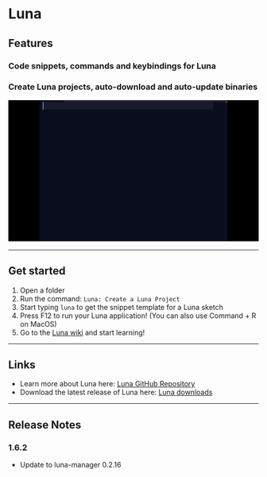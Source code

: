 # Luna

## Features

### Code snippets, commands and keybindings for Luna
### Create Luna projects, auto-download and auto-update binaries

![Luna app template](https://raw.githubusercontent.com/XyronLabs/xyronlabs.github.io/master/img/Luna/vscode_luna_snippet.gif)

---

## Get started
1. Open a folder
2. Run the command: `Luna: Create a Luna Project`
3. Start typing `luna` to get the snippet template for a Luna sketch
4. Press F12 to run your Luna application! (You can also use Command + R on MacOS)
5. Go to the [Luna wiki](https://github.com/XyronLabs/Luna/wiki) and start learning!

---

## Links

* Learn more about Luna here: [Luna GitHub Repository](https://github.com/XyronLabs/Luna)
* Download the latest release of Luna here: [Luna downloads](https://github.com/XyronLabs/Luna/releases)

---

## Release Notes

### 1.6.2
- Update to luna-manager 0.2.16